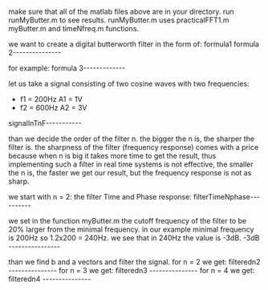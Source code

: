 make sure that all of the matlab files above are in your directory.
run runMyButter.m to see results. runMyButter.m uses practicalFFT1.m myButter.m and timeNfreq.m functions.

we want to create a digital butterworth filter in the form of:
formula1 formula 2---------------

for example:
formula 3-------------

let us take a signal consisting of two cosine waves with two frequencies:
* f1 = 200Hz  A1 = 1V
* f2 = 600Hz  A2 = 3V

signalInTnF-----------

than we decide the order of the filter n. the bigger the n is, the sharper the filter is.
the sharpness of the filter (frequency response) comes with a price because when n is big it takes more time to get the result, thus implementing such a filter in real time systems is not effective, the smaller the n is, the faster we get our result, but the frequency response is not as sharp.

we start with n = 2:
 the filter Time and Phase response:
 filterTimeNphase----------
 
 we set in the function myButter.m the cutoff frequency of the filter to be 20% larger from the minimal frequency.
 in our example minimal frequency is 200Hz so 1.2x200 = 240Hz. we see that in 240Hz the value is -3dB.
 -3dB ----------------
 
 than we find b and a vectors and filter the signal.
 for n = 2 we get:
 filteredn2 ---------------
  for n = 3 we get:
 filteredn3 ---------------
  for n = 4 we get:
 filteredn4 ---------------
 
 
 


